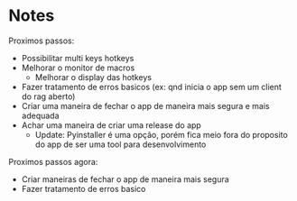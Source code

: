 # Notes

Proximos passos:

- Possibilitar multi keys hotkeys
- Melhorar o monitor de macros
  - Melhorar o display das hotkeys
- Fazer tratamento de erros basicos (ex: qnd inicia o app sem um client do rag aberto)
- Criar uma maneira de fechar o app de maneira mais segura e mais adequada
- Achar uma maneira de criar uma release do app
  - Update: Pyinstaller é uma opção, porém fica meio fora do proposito do app de ser uma tool para desenvolvimento


Proximos passos agora:

- Criar maneiras de fechar o app de maneira mais segura
- Fazer tratamento de erros basico